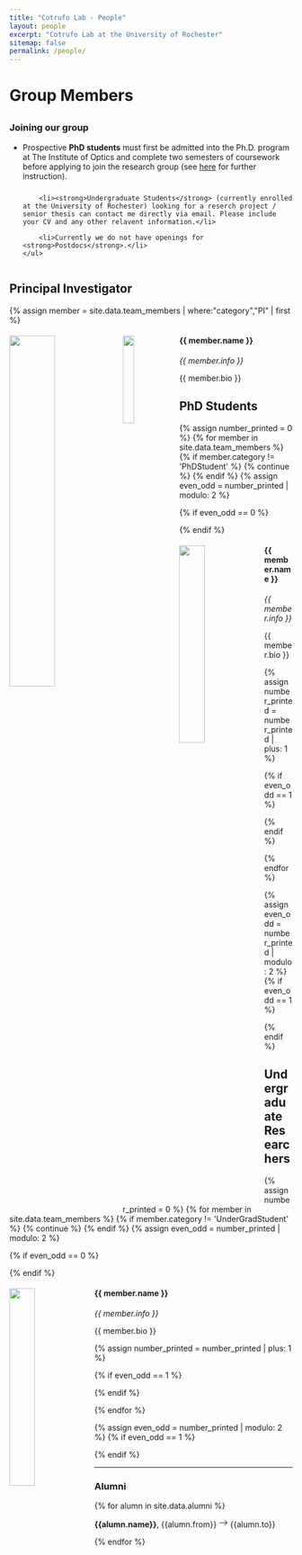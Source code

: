 ```yaml
---
title: "Cotrufo Lab - People"
layout: people
excerpt: "Cotrufo Lab at the University of Rochester"
sitemap: false
permalink: /people/
---
```


<h1>Group Members</h1>

<!-- <div class="card border-primary mb-3" style="max-width: 60rem; margin-top:30px">
  <div class="card-header"><strong>Joining our group</strong></div>
  <div class="card-body">
    <h4 class="card-title">Primary card title</h4>
    <ul style="gap: 10px; display: flex; flex-direction: column;">
        <li>Prospective <strong>PhD students</strong> <p class="text-danger" style="display:inline">must first be admitted into the Ph.D. program</p> at The Institute of Optics and complete two semesters of coursework before applying to join a research group (see <a href="[#](https://www.hajim.rochester.edu/optics/graduate/phd.html/)" class="alert-link">here</a> for further instruction).</li>

        <li><strong>Undergraduate Students</strong> (currently enrolled at the University of Rochester) looking for a reserch project / senior thesis can contact me directly via email. Please include your CV and any other relavent information.</li>

        <li>Currently we do not have openings for <strong>Postdocs</strong>.</li>
    </ul>  
  </div>
</div> -->


<div class="alert alert-dismissible alert-primary" style=" margin-top:30px">
    <h3>Joining our group</h3>
    <ul style="gap: 10px; display: flex; flex-direction: column; ">
        <li>Prospective <strong>PhD students</strong> <p class="text-danger" style="display:inline">must first be admitted into the Ph.D. program</p> at The Institute of Optics and complete two semesters of coursework before applying to join the research group (see <a href="https://www.hajim.rochester.edu/optics/graduate/phd.html" class="alert-link">here</a> for further instruction).</li>

        <li><strong>Undergraduate Students</strong> (currently enrolled at the University of Rochester) looking for a reserch project / senior thesis can contact me directly via email. Please include your CV and any other relavent information.</li>

        <li>Currently we do not have openings for <strong>Postdocs</strong>.</li>
    </ul> 
</div>

## Principal Investigator

{% assign member = site.data.team_members | where:"category","PI" | first %} 
<div class="row">
  <div class="col-sm clearfix">
    <p>
    <div class="d-sm-none">
      <img src="{{ site.url }}{{ site.baseurl }}/images/people/{{ member.photo }}" class="img-responsive" width="40%" style="float: left" />
    </div>
		<div class="d-none d-sm-block">
      <img src="{{ site.url }}{{ site.baseurl }}/images/people/{{ member.photo }}" class="img-responsive" width="20%" style="float: left" />
    </div>
    </p>
    <h4>{{ member.name }}</h4>
    <i>{{ member.info }} <!--<br>email: <{{ member.email }}> --></i>
    <p>{{ member.bio }}</p>
  </div>
</div>

## PhD Students
{% assign number_printed = 0 %}
{% for member in site.data.team_members %}
  {% if member.category != 'PhDStudent' %}
      {% continue %}
    {% endif %}
{% assign even_odd = number_printed | modulo: 2 %}

{% if even_odd == 0 %}
<div class="row">
{% endif %}

<div class="col-sm-6 clearfix">
  <p>
  <img src="{{ site.url }}{{ site.baseurl }}/images/people/{{ member.photo }}" class="img-responsive" width="30%" style="float: left" />
  </p>
  <h4>{{ member.name }}</h4>
  <i>{{ member.info }} <!--<br>email: <{{ member.email }}> --></i>
  <p>{{ member.bio }}</p>
</div>

{% assign number_printed = number_printed | plus: 1 %}

{% if even_odd == 1 %}
</div>
{% endif %}

{% endfor %}

{% assign even_odd = number_printed | modulo: 2 %}
{% if even_odd == 1 %}
</div>
{% endif %}

## Undergraduate Researchers
{% assign number_printed = 0 %}
{% for member in site.data.team_members %}
  {% if member.category != 'UnderGradStudent' %}
      {% continue %}
    {% endif %}
{% assign even_odd = number_printed | modulo: 2 %}

{% if even_odd == 0 %}
<div class="row">
{% endif %}

<div class="col-sm-6 clearfix">
  <p>
  <img src="{{ site.url }}{{ site.baseurl }}/images/people/{{ member.photo }}" class="img-responsive" width="30%" style="float: left" />
  </p>
  <h4>{{ member.name }}</h4>
  <i>{{ member.info }} <!--<br>email: <{{ member.email }}> --></i>
  <p>{{ member.bio }}</p>
</div>

{% assign number_printed = number_printed | plus: 1 %}

{% if even_odd == 1 %}
</div>
{% endif %}

{% endfor %}

{% assign even_odd = number_printed | modulo: 2 %}
{% if even_odd == 1 %}
</div>
{% endif %}

<hr class="my-2">

### Alumni 
{% for alumn in site.data.alumni %}
<p><b>{{alumn.name}}</b>,  {{alumn.from}} 
<svg xmlns="http://www.w3.org/2000/svg" width="16" height="16" fill="currentColor" class="bi bi-arrow-right" viewBox="0 0 16 16">
  <path fill-rule="evenodd" d="M1 8a.5.5 0 0 1 .5-.5h11.793l-3.147-3.146a.5.5 0 0 1 .708-.708l4 4a.5.5 0 0 1 0 .708l-4 4a.5.5 0 0 1-.708-.708L13.293 8.5H1.5A.5.5 0 0 1 1 8"/>
</svg>
{{alumn.to}}
</p>
{% endfor %}